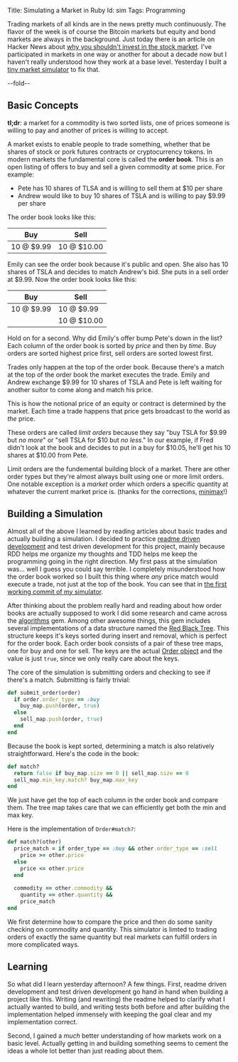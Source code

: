 Title: Simulating a Market in Ruby
Id:    sim
Tags:  Programming

Trading markets of all kinds are in the news pretty much continuously. The flavor of the week is of course the Bitcoin markets but equity and bond markets are always in the background. Just today there is an article on Hacker News about [why you shouldn't invest in the stock market](http://edmarkovich.blogspot.com/2013/12/why-i-dont-trade-stocks-and-probably.html). I've participated in markets in one way or another for about a decade now but I haven't really understood how they work at a base level. Yesterday I built a [tiny market simulator](https://github.com/peterkeen/trading) to fix that.

--fold--

## Basic Concepts

**tl;dr**: a market for a commodity is two sorted lists, one of prices someone is willing to pay and another of prices is willing to accept.

A market exists to enable people to trade something, whether that be shares of stock or pork futures contracts or cryptocurrency tokens. In modern markets the fundamental core is called the **order book**. This is an open listing of offers to buy and sell a given commodity at some price. For example:

* Pete has 10 shares of TLSA and is willing to sell them at $10 per share
* Andrew would like to buy 10 shares of TSLA and is willing to pay $9.99 per share

The order book looks like this:

<table class="table table-condensed table-striped table-bordered">
  <thead>
    <tr>
      <th>Buy</th>
      <th>Sell</th>
    </tr>
  </thead>
  <tbody>
    <tr>
      <td>10 @ $9.99</td>
      <td>10 @ $10.00</td>
    </tr>
  </tbody>
</table>

Emily can see the order book because it's public and open. She also has 10 shares of TSLA and decides to match Andrew's bid. She puts in a sell order at $9.99. Now the order book looks like this:

<table class="table table-condensed table-striped table-bordered">
  <thead>
    <tr>
      <th>Buy</th>
      <th>Sell</th>
    </tr>
  </thead>
  <tbody>
    <tr>
      <td>10 @ $9.99</td>
      <td>10 @ $9.99</td>
    </tr>
    <tr>
      <td>&nbsp;</td>
      <td>10 @ $10.00</td>
    </tr>
  </tbody>
</table>

Hold on for a second. Why did Emily's offer bump Pete's down in the list? Each column of the order book is sorted by *price* and then by *time*. Buy orders are sorted highest price first, sell orders are sorted lowest first.

Trades only happen at the top of the order book. Because there's a match at the top of the order book the market executes the trade. Emily and Andrew exchange $9.99 for 10 shares of TSLA and Pete is left waiting for another suitor to come along and match his price.

This is how the notional price of an equity or contract is determined by the market. Each time a trade happens that price gets broadcast to the world as *the* price.

These orders are called *limit orders* because they say "buy TSLA for $9.99 but *no more*" or "sell TSLA for $10 but *no less*." In our example, if Fred didn't look at the book and decides to put in a buy for $10.05, he'll get his 10 shares at $10.00 from Pete.

Limit orders are the fundemental building block of a market. There are other order types but they're almost always built using one or more limit orders. One notable exception is a *market* order which orders a specific quantity at whatever the current market price is. (thanks for the corrections, [minimax](https://news.ycombinator.com/item?id=6834599)!)

## Building a Simulation

Almost all of the above I learned by reading articles about basic trades and actually building a simulation. I decided to practice [readme driven development](http://tom.preston-werner.com/2010/08/23/readme-driven-development.html) and test driven development for this project, mainly because RDD helps me organize my thoughts and TDD helps me keep the programming going in the right direction. My first pass at the simulation was... well I guess you could say terrible. I completely misunderstood how the order book worked so I built this thing where *any* price match would execute a trade, not just at the top of the book. You can see that in [the first working commit of my simulator](https://github.com/peterkeen/trading/tree/f713308de2965df20a335e192dbf2c15648fe301).

After thinking about the problem really hard and reading about how order books are actually supposed to work I did some research and came across the [algorithms](https://github.com/kanwei/algorithms) gem. Among other awesome things, this gem includes several implementations of a data structure named the [Red Black Tree](http://en.wikipedia.org/wiki/Red%E2%80%93black_tree). This structure keeps it's keys sorted during insert and removal, which is perfect for the order book. Each order book consists of a pair of these tree maps, one for buy and one for sell. The keys are the actual [Order object](https://github.com/peterkeen/trading/blob/master/lib/trading/order.rb) and the value is just `true`, since we only really care about the keys.

The core of the simulation is submitting orders and checking to see if there's a match. Submitting is fairly trivial:

```ruby
def submit_order(order)
  if order.order_type == :buy
    buy_map.push(order, true)
  else
    sell_map.push(order, true)
  end
end
```

Because the book is kept sorted, determining a match is also relatively straightforward. Here's the code in the book:

```ruby
def match?
  return false if buy_map.size == 0 || sell_map.size == 0
  sell_map.min_key.match? buy_map.max_key
end
```

We just have get the top of each column in the order book and compare them. The tree map takes care that we can efficiently get both the min and max key.

Here is the implementation of `Order#match?`:

```ruby
def match?(other)
  price_match = if order_type == :buy && other.order_type == :sell
    price >= other.price
  else
    price <= other.price
  end
  
  commodity == other.commodity &&
    quantity == other.quantity &&
    price_match
end
```

We first determine how to compare the price and then do some sanity checking on commodity and quantity. This simulator is limted to trading orders of exactly the same quantity but real markets can fulfill orders in more complicated ways.

## Learning

So what did I learn yesterday afternoon? A few things. First, readme driven development and test driven development go hand in hand when building a project like this. Writing (and rewriting) the readme helped to clarify what I actually wanted to build, and writing tests both before and after building the implementation helped immensely with keeping the goal clear and my implementation correct.

Second, I gained a *much* better understanding of how markets work on a basic level. Actually getting in and building something seems to cement the ideas a whole lot better than just reading about them.
